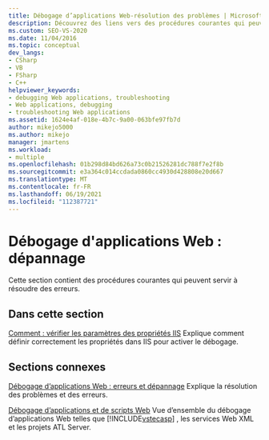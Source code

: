 ```yaml
---
title: Débogage d’applications Web-résolution des problèmes | Microsoft Docs
description: Découvrez des liens vers des procédures courantes qui peuvent être utilisées pour déboguer et résoudre les erreurs dans les applications Web.
ms.custom: SEO-VS-2020
ms.date: 11/04/2016
ms.topic: conceptual
dev_langs:
- CSharp
- VB
- FSharp
- C++
helpviewer_keywords:
- debugging Web applications, troubleshooting
- Web applications, debugging
- troubleshooting Web applications
ms.assetid: 1624e4af-018e-4b7c-9a00-063bfe97fb7d
author: mikejo5000
ms.author: mikejo
manager: jmartens
ms.workload:
- multiple
ms.openlocfilehash: 01b298d84bd626a73c0b21526281dc788f7e2f8b
ms.sourcegitcommit: e3a364c014ccdada0860cc4930d428808e20d667
ms.translationtype: MT
ms.contentlocale: fr-FR
ms.lasthandoff: 06/19/2021
ms.locfileid: "112387721"
---
```

# <a name="debugging-web-applications-troubleshooting"></a>Débogage d'applications Web : dépannage
Cette section contient des procédures courantes qui peuvent servir à résoudre des erreurs.

## <a name="in-this-section"></a>Dans cette section
 [Comment : vérifier les paramètres des propriétés IIS](../debugger/how-to-verify-iis-property-settings.md) Explique comment définir correctement les propriétés dans IIS pour activer le débogage.

## <a name="related-sections"></a>Sections connexes
 [Débogage d’applications Web : erreurs et dépannage](../debugger/debugging-web-applications-errors-and-troubleshooting.md) Explique la résolution des problèmes et des erreurs.

 [Débogage d’applications et de scripts Web](how-to-enable-debugging-for-aspnet-applications.md) Vue d’ensemble du débogage d’applications Web telles que [!INCLUDE[vstecasp](../code-quality/includes/vstecasp_md.md)] , les services Web XML et les projets ATL Server.